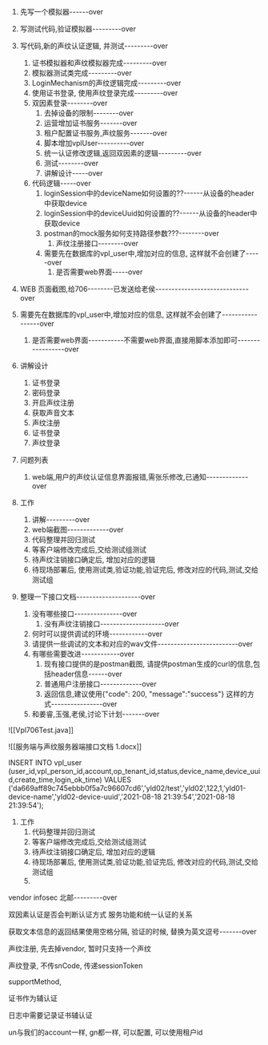 1. 先写一个模拟器------over
2. 写测试代码,验证模拟器---------over
3. 写代码,新的声纹认证逻辑, 并测试---------over
	1. 证书模拟器和声纹模拟器完成---------over
	2. 模拟器测试类完成---------over
	3. LoginMechanism的声纹逻辑完成---------over
	4. 使用证书登录, 使用声纹登录完成---------over
	5. 双因素登录--------over
		1. 去掉设备的限制--------over
		2. 运营增加证书服务-------over
		3. 租户配置证书服务,声纹服务-------over
		4. 脚本增加vplUser----------over
		5. 统一认证修改逻辑,返回双因素的逻辑---------over
		6. 测试--------over
		7. 讲解设计-----over
	6. 代码逻辑-----over
		1. loginSession中的deviceName如何设置的??------从设备的header中获取device
		2. loginSession中的deviceUuid如何设置的??------从设备的header中获取device
		3. postman的mock服务如何支持路径参数???--------over
			1. 声纹注册接口--------over
		4. 需要先在数据库的vpl_user中,增加对应的信息, 这样就不会创建了-----over
			1. 是否需要web界面-----over

1. WEB 页面截图,给706--------已发送给老侯-----------------------------over
2. 需要先在数据库的vpl_user中,增加对应的信息, 这样就不会创建了-----------------over
	1. 是否需要web界面-----------不需要web界面,直接用脚本添加即可-----------------over
3. 讲解设计
	1. 证书登录
	2. 密码登录
	3. 开启声纹注册
	4. 获取声音文本
	5. 声纹注册
	6. 证书登录
	7. 声纹登录
4. 问题列表
	1. web端,用户的声纹认证信息界面报错,需张乐修改,已通知-------------over
5. 工作
	1. 讲解---------over
	2. web端截图-------------over
	3. 代码整理并回归测试
	4. 等客户端修改完成后,交给测试组测试
	5. 待声纹注销接口确定后, 增加对应的逻辑
	6. 待现场部署后, 使用测试类,验证功能,验证完后, 修改对应的代码,测试,交给测试组

1. 整理一下接口文档--------------------over
	1. 没有哪些接口---------------over
		1. 没有声纹注销接口--------------------over
	2. 何时可以提供调试的环境------------over
	3. 请提供一些调试的文本和对应的wav文件-------------------------over
	4. 有哪些需要改进------------over
		1. 现有接口提供的是postman截图, 请提供postman生成的curl的信息,包括header信息------over
		2. 普通用户注册接口-------------over
		3. 返回信息,建议使用{"code": 200, "message":"success"} 这样的方式----------------over
	5. 和姜睿,玉强,老侯,讨论下计划-------over

![[Vpl706Test.java]]

![[服务端与声纹服务器端接口文档 1.docx]]


INSERT INTO vpl_user (user_id,vpl_person_id,account,op_tenant_id,status,device_name,device_uuid,create_time,login_ok_time) VALUES
	 ('da669aff89c745ebbb0f5a7c96607cd6','yld02/test','yld02',122,1,'yld01-device-name','yld02-device-uuid','2021-08-18 21:39:54','2021-08-18 21:39:54');




1. 工作
	1. 代码整理并回归测试
	2. 等客户端修改完成后,交给测试组测试
	3. 待声纹注销接口确定后, 增加对应的逻辑
	4. 待现场部署后, 使用测试类,验证功能,验证完后, 修改对应的代码,测试,交给测试组
	5. 
vendor infosec 北邮---------over

双因素认证是否会判断认证方式
服务功能和统一认证的关系

获取文本信息的返回结果使用空格分隔, 验证的时候, 替换为英文逗号-------over

声纹注册, 先去掉vendor, 暂时只支持一个声纹

声纹登录, 不传snCode, 传递sessionToken

supportMethod, 

证书作为辅认证

日志中需要记录证书辅认证

un与我们的account一样, gn都一样, 可以配置, 可以使用租户id

